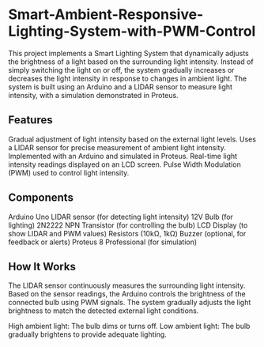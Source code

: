 # Smart-Ambient-Responsive-Lighting-System-with-PWM-Control

This project implements a Smart Lighting System that dynamically adjusts the brightness of a light based on the surrounding light intensity. Instead of simply switching the light on or off, the system gradually increases or decreases the light intensity in response to changes in ambient light. The system is built using an Arduino and a LIDAR sensor to measure light intensity, with a simulation demonstrated in Proteus.


## Features
Gradual adjustment of light intensity based on the external light levels.
Uses a LIDAR sensor for precise measurement of ambient light intensity.
Implemented with an Arduino and simulated in Proteus.
Real-time light intensity readings displayed on an LCD screen.
Pulse Width Modulation (PWM) used to control light intensity.
## Components
Arduino Uno
LIDAR sensor (for detecting light intensity)
12V Bulb (for lighting)
2N2222 NPN Transistor (for controlling the bulb)
LCD Display (to show LIDAR and PWM values)
Resistors (10kΩ, 1kΩ)
Buzzer (optional, for feedback or alerts)
Proteus 8 Professional (for simulation)
## How It Works
The LIDAR sensor continuously measures the surrounding light intensity. Based on the sensor readings, the Arduino controls the brightness of the connected bulb using PWM signals. The system gradually adjusts the light brightness to match the detected external light conditions.

High ambient light: The bulb dims or turns off.
Low ambient light: The bulb gradually brightens to provide adequate lighting.
